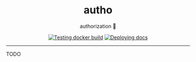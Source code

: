 <h1 align="center">autho</h1>

<div align="center">

authorization 🔑

[![Testing docker build](https://github.com/radio-aktywne/autho/actions/workflows/docker-build.yml/badge.svg)](https://github.com/radio-aktywne/autho/actions/workflows/docker-build.yml)
[![Deploying docs](https://github.com/radio-aktywne/autho/actions/workflows/docs.yml/badge.svg)](https://github.com/radio-aktywne/autho/actions/workflows/docs.yml)

</div>

---

TODO
